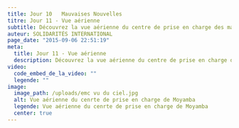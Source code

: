 ```yaml
---
title: Jour 10   Mauvaises Nouvelles
titre: Jour 11 - Vue aérienne
subtitle: Découvrez la vue aérienne du centre de prise en charge des malades de Moyamba...
auteur: SOLIDARITÉS INTERNATIONAL
page_date: "2015-09-06 22:51:19"
meta:
  title: Jour 11 - Vue aérienne
  description: Découvrez la vue aérienne du centre de prise en charge des malades de Moyamba...
video:
  code_embed_de_la_video: ""
  legende: ""
image:
  image_path: /uploads/emc vu du ciel.jpg
  alt: Vue aérienne du cenrte de prise en charge de Moyamba
  legende: Vue aérienne du cenrte de prise en charge de Moyamba
  center: true
---
```

